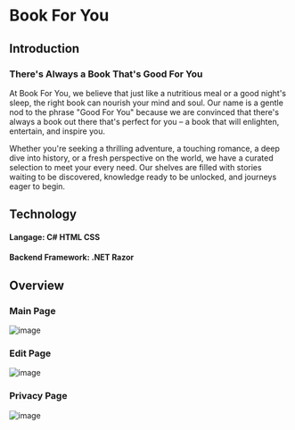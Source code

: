 # Book For You

## Introduction
### There's Always a Book That's Good For You

At Book For You, we believe that just like a nutritious meal or a good night's sleep, the right book can nourish your mind and soul. Our name is a gentle nod to the phrase "Good For You" because we are convinced that there's always a book out there that's perfect for you – a book that will enlighten, entertain, and inspire you.

Whether you're seeking a thrilling adventure, a touching romance, a deep dive into history, or a fresh perspective on the world, we have a curated selection to meet your every need. Our shelves are filled with stories waiting to be discovered, knowledge ready to be unlocked, and journeys eager to begin.

## Technology
#### Langage: C# HTML CSS
#### Backend Framework: .NET Razor


## Overview 
### Main Page
![image](https://github.com/only997/5110FA23/assets/114901461/b87a98f0-29a9-4d8a-97e9-f9deab27c6dd)

### Edit Page
![image](https://github.com/only997/5110FA23/assets/114901461/8d734f60-189d-46ac-93b9-993b26c8ef80)

### Privacy Page
![image](https://github.com/only997/5110FA23/assets/114901461/4a5fdadc-a1ac-4969-b04d-af192fa04f41)


